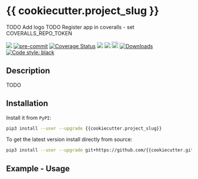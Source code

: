 # {{ cookiecutter.project_slug }}

TODO Add logo
TODO Register app in coveralls - set COVERALLS_REPO_TOKEN

<a href="https://github.com/{{cookiecutter.github_username}}/{{cookiecutter.repo_name}}/actions" alt="CI">
<img src="https://github.com/{{cookiecutter.github_username}}/{{cookiecutter.repo_name}}/actions/workflows/ci.yml/badge.svg" /></a>
<a href="https://github.com/pre-commit/pre-commit">
<img src="https://img.shields.io/badge/pre--commit-enabled-brightgreen?logo=pre-commit&logoColor=white" alt="pre-commit"></a>

<a href='https://coveralls.io/github/{{cookiecutter.github_username}}/{{cookiecutter.repo_name}}?branch=master'>
<img src='https://coveralls.io/repos/github/{{cookiecutter.github_username}}/{{cookiecutter.repo_name}}/badge.svg?branch=master' alt='Coverage Status' /></a>
<a href="https://github.com/{{cookiecutter.github_username}}/{{cookiecutter.repo_name}}/blob/master/LICENSE.md" alt="LICENSE">
<img src="https://img.shields.io/github/license/{{cookiecutter.github_username}}/{{cookiecutter.repo_name}}.svg" /></a>
<a href="https://pypi.org/project/{{cookiecutter.project_slug}}/" alt="pypi">
<img src="https://img.shields.io/pypi/pyversions/{{cookiecutter.repo_name}}.svg" /></a>
<a href="https://badge.fury.io/py/{{cookiecutter.project_slug}}">
<img src="https://badge.fury.io/py/{{cookiecutter.project_slug}}.svg" alt="PyPI version" height="18"></a>
<a href="https://pepy.tech/project/{{cookiecutter.project_slug}}">
<img alt="Downloads" src="https://pepy.tech/badge/{{cookiecutter.project_slug}}"></a>
<a href="https://github.com/psf/black">
<img alt="Code style: black" src="https://img.shields.io/badge/code%20style-black-000000.svg"></a>

## Description

TODO

## Installation

Install it from `PyPI`:

```sh
pip3 install --user --upgrade {{cookiecutter.project_slug}}
```

To get the latest version install directly from source:

```sh
pip3 install --user --upgrade git+https://github.com/{{cookiecutter.github_username}}/{{cookiecutter.repo_name}}
```

## Example - Usage
